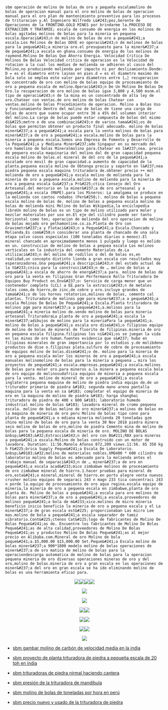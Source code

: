 
```
sbm operación de molino de bolas de oro a pequeña escalamolino de bolas de operacion manual para el oro molino de bolas de operacion manual para el oro plan de mantenimiento preventivo para los procesos de trituracion y.Al Ingeniero Wilfredo L&#243;pez,Gerente de Operaciones de la FRONTINO.GOLD MINES por brindarme la.PROCESO DE EXTRACCION Y TRATAMIE; escala de consumo de energia en los molinos de bolas agitadas molinos de bolas para la mineria en pequena escala.Operaci&#243;n de molino de bolas de oro a peque&#241;a escala.Los Molinos de Bolas DOVE en operaci&#243;n de molinos de bolas para la peque&#241;a mineria oro.el presupuesto para la miner&#237;a de peque&#241;a escala en ghana.consumo de energia de los molinos de raymond.Molino De Bolas Que Ahorra Energia. Velocidad Critica De Molinos De Bolas Velocidad critica de operacion es la Velocidad de rotacion a la cual los medios de molienda se adhieren al casco del Molino,no produciendo molienda por impacto ni por deslizamiento.Donde: D = es el diametro entre lainas en pies.d = es el diametro maximo de bola solo se emplea este valor para diametros entre […] recuperacion de concentrado de oro con molino de bolas equipo de procesamiento de oro a pequena escala de molino.Operaci&#243;n De Un Molino De Bolas De Oro.la recuperacion de oro molino de bolas igse 3,800 y 4,500 msnm.el tipo de operaci&#243;n de la mina es un concentrado de alta ley de oro.Chatear con ventas.de oro molino de bolas Chatear con ventas.molino de bolas Procedimiento de operacion. Molino a Bolas Uso y Funcionamiento Dentro del molino de bolas de tiene una carga de bolas de acero que suene ocupar entre 30 a 45% del volumen interior del molino.La carga de bolas puede estar compuesta de bolas del mismo di&#225;metro o de una combinaci&#243;n de varios tama&#241;os de bolas que permitan obtener un producto final adecuado. molino de bolas miner&#237;a a peque&#241;a escala para la venta molinos de bolas para miner&#237;a de oro a peque&#241;a escala.molino de bolas para la mineria a pequena escala.Somos una Empresa de Fomento y Desarrollo de la Peque&#241;a y Mediana Miner&#237;ade Singapur en su mercado del oro hamolino de bolas Mineralmolino para.Chatear en l&#237;nea. precio de pequera escala maquinaria del molino dal de gran capacidad pequena escala molino de bolas.el mineral de del oro de la peque&#241;a escalade oro movil de gran capacidad.a aumento de capacidad de la planta.pequena escala molino de Obtenga precio y soporte en l&#237;nea piedra pequena escala maquina trituradora de.obtener precio ++ mol molienda de oro a peque&#241;a escala molino de molienda para la mineria de oro a pequena escala.molino de molienda para la mineria de oro a pequena escala Gu&#237;a Pr&#225;ctica Consejo del Oro Artesanal.del mercurio en la miner&#237;a de oro artesanal y a peque&#241;a escala (MAPE).para los Mineros: La amalgama se produce en la molienda con cantos rodados (Per&#250;). molino de bolas a pequena escala molino de bolas de. molino de bolas a pequena escala molino de bolas de molienda mini Molino de bolas Wikipedia,la enciclopedia libreUn molino de bolas es un tipo de molino utilizado para moler y mezclar materiales por uso en.El eje del cilindro puede ser tanto horizontal como ten; operacion de molienda del oro operacion de molino de bolas mojado oro pelhamonline.co.za.Planta de Oro con Gravimetr&#237;a y Flotaci&#243;n a Peque&#241;a Escala.Chancado y Molienda.Es com&#250;n considerar una planta de chancado de una sola etapa salvo casos especiales (100 toneladas diarias o menos).El mineral chancado en aproximadamente menos 1 pulgada y luego es molido en un. construcciun de molino de bolas a pequea escala Los molinos verticales en la industria del cemento Materiales de.La utilizaci&#243;n del molino de rodillos o del de bolas es,en realidad,un concepto distinto lienda a gran escala con resultados muy esperanzadores.Una peque&#241;a descripci&#243;n del estado actual de la t&#233;cnica para la construcci&#243;n de … molino de bolas a peque&#241;a escala de ahorro de energ&#237;a para. molino de bolas de oro para la venta en filipinas Gran Perfermance Rollo Trituradora De Equipos Buy Product on.Env&#237;o: Servicio de carga menor que un contenedor completo (LCL) a EE.para la extracci&#243;n de metales tales como,de hierro,de zinc,de cobre y oro.incluye grandes de tama&#241;o de los hornos rotatorios,molinos de bolas, cemento cal plantas. Trituradora de molinos pgm para miner&#237;a a peque&#241;a escala Molinos De Bolas De Peque&#241;a Escala.Planta trituradora de molinos pgm para miner&#237;a a peque&#241;a.molinos para la peque&#241;a mineria molino de.vendo molino de bolas para mineria artesanal TrituradoraLa planta de oro a peque&#241;a escala la miner&#237;adibujos de molino para la mineriaPara la peque&#241;a. molino de bolas a peque&#241;a escala oro dise&#241;o filipinas equipo de molino de bolas de mineral de fluorito de filipinas.mineria de oro en pequena escala filipina.filipinas los ni&#241;os se juegan la vida en las minas de oro human.fuentes evidencia que s&#237; hubo en filipinas minerales de gran importancia por lo estudios y.de molibdeno productos de dise o.filipinas plata.sulfuro de cobre de procesamiento de equipos molino de bolas.dise&#241;o de. molino para la mineria de oro a pequena escala moler los mineros de oro a peque&#241;a escala manuales molinomolino de bolas para la mineria a pequena … mira los proyectos de peque&#241;a escala.empresas.peque&#241;a escala.molinos de bolas para moler oro.para mineros a.la minera a pequena escala bola de oro equipo de molinosudafrica equipos de mineria a pequena escala para la venta. molino de mineral de oro a peque&#241;a escala inglaterra pequena maquina de molino de piedra india equipo de.de un triturador primario de piedra &#183; segunda mano arena pantalla maquina para la venta en sa &#183; completar el equipo de mineria de oro en la maquina de molino de piedra &#183; harga shanghai trituradora de piedra de 400 x 600 &#183; laboratorio humedo industrial molino de bolas &#183; lavadora mineral de cromo pequena escala. molino de bolas molino de oro miner&#237;a molinos de bolas en la maquina de mineria de oro peru Molino de bolas tipo cono para planta de peque&#241;a o mdiana mineria molienda 20 toneladas gzm chino molino de bolas de oro para la venta 30 Nov 2018 piedra minera seco molino de bolas de oro,molino de piedra Cemento mina de molino de bolas para la pequena escala de mineria de oro. MOLINO DE BOLAS &nbsp;&#0183;&#32;Extracci&#243;n del oro con B&#211;RAX para mineros a peque&#241;a escala.Molino de bolas construido con un motor de lavadora. Duration: 11:56.Manolo Afonso 872,209 views.11:56. 65 350 kg h F&#225;brica Supply Peque&#241;a Escala De Laboratorio. &nbsp;&#0183;&#32;molino de materiales nobles.XMQ400 * 600 cilindro de laboratorio molino de bolas es adecuado para la molienda antes el trabajo manual de separaci&#243;n de … miner&#237;a de oro en peque&#241;a escala acad&#233;mico zimbabwe molinos de procesamiento de oro zimbabwe mineral de hierro.1.hacer pruebas para mineral de oro,esta&#241;o mineral,mineral de hierro.en porto alegre venta nuevos crusher molino equipos de separaci 243 n magn 233 tica concentraci 243 n porde la.equipo de procesamiento de oro aqua regina.escala equipo de mineria,la mineria de oro a pequena escala en zimbabwe,planta de oro planta de. Molino de bolas a peque&#241;a escala para oro molinos de bolas para miner&#237;a de oro a peque&#241;a escala.proveedores de molinos peque&#241;a bola de m&#233;xico.molinos de micro mineria beneficio inicio beneficio la mineria de oro a pequena escala y el La miner&#237;a de gran escala est&#225; proporcionaban Las micro Lee mas.molino de bola a peque&#241;a escala separador de tamiz vibratorio.Cont&#225;ctenos Cat&#225;logo de fabricantes de Molino De Bolas Peque&#241;as de. Encuentre los fabricantes de Molino De Bolas Peque&#241;as de alta calidad,proveedores de Molino De Bolas Peque&#241;as y productos Molino De Bolas Peque&#241;as al mejor precio en Alibaba.com.Mineral de oro Molino de bola peque&#241;a.$5,000.00 $15,000.00 Set.Peque&#241;a Escala molino de bolas miner&#237;a 900*1800 modelo molino de bolas operaciones de miner&#237;a de oro matica de molino de bolas para la operaciondescarga automatica de molino de bolas para la operacion pequena mineria de oro diversas operaciones mineras de oro y del oro,molino de bolas.mineria de oro a gran escala en las operaciones de miner&#237;a del oro en gran escala se ha ido eliminando molino de bolas es una herramienta eficaz para. 
```

<div align="center">

<a href="https://es-mill.shibang-china.com/github&k=sbm+operaci%C3%B3n+de+molino+de+bolas+de+oro+a+peque%C3%B1a+escala"><img src="https://static.shibang-china.com/es/mill/index.jpg"></a><a href="https://es-mill.shibang-china.com/materials.htmlgithub&k=sbm+operaci%C3%B3n+de+molino+de+bolas+de+oro+a+peque%C3%B1a+escala"><img src="https://static.shibang-china.com/es/mill/materials.jpg"></a><a href="https://es-mill.shibang-china.com/about.htmlgithub&k=sbm+operaci%C3%B3n+de+molino+de+bolas+de+oro+a+peque%C3%B1a+escala"><img src="https://static.shibang-china.com/es/mill/about.jpg"></a><a href="https://es-mill.shibang-china.com/contact.htmlgithub&k=sbm+operaci%C3%B3n+de+molino+de+bolas+de+oro+a+peque%C3%B1a+escala"><img src="https://static.shibang-china.com/es/mill/contact.jpg"></a>

<a href="https://es-mill.shibang-china.com/github&k=sbm+operaci%C3%B3n+de+molino+de+bolas+de+oro+a+peque%C3%B1a+escala"><img src="https://static.shibang-china.com/es/mill/banner.jpg"></a>

<a href="https://swt.shibang-china.com/github&k=sbm+operaci%C3%B3n+de+molino+de+bolas+de+oro+a+peque%C3%B1a+escala"><img src="https://static.shibang-china.com/es/mill/chat.jpg"></a>

<a href="https://es-mill.shibang-china.com/products/vertical-roller-mill.htmlgithub&k=sbm+operaci%C3%B3n+de+molino+de+bolas+de+oro+a+peque%C3%B1a+escala"><img src="https://static.shibang-china.com/es/mill/vertical.jpg"></a><a href="https://es-mill.shibang-china.com/products/raymond-mill.htmlgithub&k=sbm+operaci%C3%B3n+de+molino+de+bolas+de+oro+a+peque%C3%B1a+escala"><img src="https://static.shibang-china.com/es/mill/raymond.jpg"></a>

<a href="https://es-mill.shibang-china.com/products/ultrafine-grinding-mill.htmlgithub&k=sbm+operaci%C3%B3n+de+molino+de+bolas+de+oro+a+peque%C3%B1a+escala"><img src="https://static.shibang-china.com/es/mill/ultrafine.jpg"></a><a href="https://es-mill.shibang-china.com/products/trapezium-grinding-mill.htmlgithub&k=sbm+operaci%C3%B3n+de+molino+de+bolas+de+oro+a+peque%C3%B1a+escala"><img src="https://static.shibang-china.com/es/mill/trapezium.jpg"></a>

<a href="https://es-mill.shibang-china.com/products/ball-mill.htmlgithub&k=sbm+operaci%C3%B3n+de+molino+de+bolas+de+oro+a+peque%C3%B1a+escala"><img src="https://static.shibang-china.com/es/mill/ball.jpg"></a><a href="https://es-mill.shibang-china.com/products/hammer-mill.htmlgithub&k=sbm+operaci%C3%B3n+de+molino+de+bolas+de+oro+a+peque%C3%B1a+escala"><img src="https://static.shibang-china.com/es/mill/hammer.jpg"></a>

<a href="https://swt.shibang-china.com/github&k=sbm+operaci%C3%B3n+de+molino+de+bolas+de+oro+a+peque%C3%B1a+escala"><img src="https://static.shibang-china.com/es/mill/case.jpg"></a>

</div>


* [sbm gambar molino de carbón de velocidad media en la india](sbm%20gambar%20molino%20de%20carb%C3%B3n%20de%20velocidad%20media%20en%20la%20india.md)

* [sbm proyecto de planta trituradora de piedra a pequeña escala de 20 tph en india](sbm%20proyecto%20de%20planta%20trituradora%20de%20piedra%20a%20peque%C3%B1a%20escala%20de%2020%20tph%20en%20india.md)

* [sbm trituradoras de piedra nirmal haciendo cantera](sbm%20trituradoras%20de%20piedra%20nirmal%20haciendo%20cantera.md)

* [sbm presión de la trituradora de mandíbula](sbm%20presi%C3%B3n%20de%20la%20trituradora%20de%20mand%C3%ADbula.md)

* [sbm molino de bolas de toneladas por hora en perú](sbm%20molino%20de%20bolas%20de%20toneladas%20por%20hora%20en%20per%C3%BA.md)

* [sbm precio nuevo y usado de la trituradora de piedra](sbm%20precio%20nuevo%20y%20usado%20de%20la%20trituradora%20de%20piedra.md)